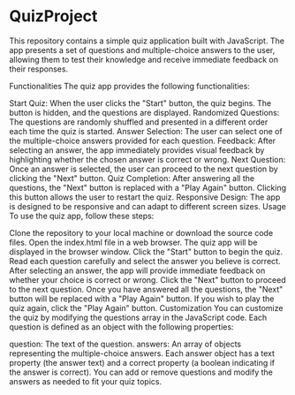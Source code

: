 # QuizProject
This repository contains a simple quiz application built with JavaScript. The app presents a set of questions and multiple-choice answers to the user, allowing them to test their knowledge and receive immediate feedback on their responses.

Functionalities
The quiz app provides the following functionalities:

Start Quiz: When the user clicks the "Start" button, the quiz begins. The button is hidden, and the questions are displayed.
Randomized Questions: The questions are randomly shuffled and presented in a different order each time the quiz is started.
Answer Selection: The user can select one of the multiple-choice answers provided for each question.
Feedback: After selecting an answer, the app immediately provides visual feedback by highlighting whether the chosen answer is correct or wrong.
Next Question: Once an answer is selected, the user can proceed to the next question by clicking the "Next" button.
Quiz Completion: After answering all the questions, the "Next" button is replaced with a "Play Again" button. Clicking this button allows the user to restart the quiz.
Responsive Design: The app is designed to be responsive and can adapt to different screen sizes.
Usage
To use the quiz app, follow these steps:

Clone the repository to your local machine or download the source code files.
Open the index.html file in a web browser.
The quiz app will be displayed in the browser window.
Click the "Start" button to begin the quiz.
Read each question carefully and select the answer you believe is correct.
After selecting an answer, the app will provide immediate feedback on whether your choice is correct or wrong.
Click the "Next" button to proceed to the next question.
Once you have answered all the questions, the "Next" button will be replaced with a "Play Again" button.
If you wish to play the quiz again, click the "Play Again" button.
Customization
You can customize the quiz by modifying the questions array in the JavaScript code. Each question is defined as an object with the following properties:

question: The text of the question.
answers: An array of objects representing the multiple-choice answers. Each answer object has a text property (the answer text) and a correct property (a boolean indicating if the answer is correct).
You can add or remove questions and modify the answers as needed to fit your quiz topics.
